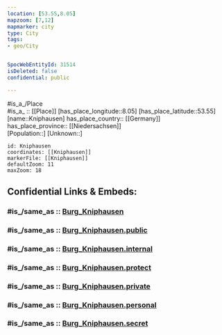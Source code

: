 ```yaml
---
location: [53.55,8.05] 
mapzoom: [7,12] 
mapmarker: city 
type: City
tags:
- geo/City


SpocWebEntityId: 31514
isDeleted: false
confidential: public

---
```

#is_a_/Place  
#is_a_ :: [[Place]] 
[has_place_longitude::8.05] 
[has_place_latitude::53.55] 
[name::Kniphausen] 
has_place_country:: [[Germany]]  
has_place_province:: [[Niedersachsen]]  
[Population::] 
[Unknown::] 


```leaflet
id: Kniphausen
coordinates: [[Kniphausen]] 
markerFile: [[Kniphausen]] 
defaultZoom: 11 
maxZoom: 18
```


## Confidential Links & Embeds: 

### #is_/same_as :: [Burg_Kniphausen](/_Standards/Earth/Continent/Europe/Europe~Central/Germany/Germany~West/Niedersachsen/counties~Niedersachsen/Wilhelmshaven/boroughs~Wilhelmshaven/Burg_Kniphausen.md) 

### #is_/same_as :: [Burg_Kniphausen.public](/_public/Earth/Continent/Europe/Europe~Central/Germany/Germany~West/Niedersachsen/counties~Niedersachsen/Wilhelmshaven/boroughs~Wilhelmshaven/Burg_Kniphausen.public.md) 

### #is_/same_as :: [Burg_Kniphausen.internal](/_internal/Earth/Continent/Europe/Europe~Central/Germany/Germany~West/Niedersachsen/counties~Niedersachsen/Wilhelmshaven/boroughs~Wilhelmshaven/Burg_Kniphausen.internal.md) 

### #is_/same_as :: [Burg_Kniphausen.protect](/_protect/Earth/Continent/Europe/Europe~Central/Germany/Germany~West/Niedersachsen/counties~Niedersachsen/Wilhelmshaven/boroughs~Wilhelmshaven/Burg_Kniphausen.protect.md) 

### #is_/same_as :: [Burg_Kniphausen.private](/_private/Earth/Continent/Europe/Europe~Central/Germany/Germany~West/Niedersachsen/counties~Niedersachsen/Wilhelmshaven/boroughs~Wilhelmshaven/Burg_Kniphausen.private.md) 

### #is_/same_as :: [Burg_Kniphausen.personal](/_personal/Earth/Continent/Europe/Europe~Central/Germany/Germany~West/Niedersachsen/counties~Niedersachsen/Wilhelmshaven/boroughs~Wilhelmshaven/Burg_Kniphausen.personal.md) 

### #is_/same_as :: [Burg_Kniphausen.secret](/_secret/Earth/Continent/Europe/Europe~Central/Germany/Germany~West/Niedersachsen/counties~Niedersachsen/Wilhelmshaven/boroughs~Wilhelmshaven/Burg_Kniphausen.secret.md)

